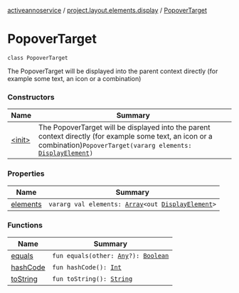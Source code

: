 [activeannoservice](../../index.md) / [project.layout.elements.display](../index.md) / [PopoverTarget](./index.md)

# PopoverTarget

`class PopoverTarget`

The PopoverTarget will be displayed into the parent context directly (for example some text, an icon or a combination)

### Constructors

| Name | Summary |
|---|---|
| [&lt;init&gt;](-init-.md) | The PopoverTarget will be displayed into the parent context directly (for example some text, an icon or a combination)`PopoverTarget(vararg elements: `[`DisplayElement`](../-display-element.md)`)` |

### Properties

| Name | Summary |
|---|---|
| [elements](elements.md) | `vararg val elements: `[`Array`](https://kotlinlang.org/api/latest/jvm/stdlib/kotlin/-array/index.html)`<out `[`DisplayElement`](../-display-element.md)`>` |

### Functions

| Name | Summary |
|---|---|
| [equals](equals.md) | `fun equals(other: `[`Any`](https://kotlinlang.org/api/latest/jvm/stdlib/kotlin/-any/index.html)`?): `[`Boolean`](https://kotlinlang.org/api/latest/jvm/stdlib/kotlin/-boolean/index.html) |
| [hashCode](hash-code.md) | `fun hashCode(): `[`Int`](https://kotlinlang.org/api/latest/jvm/stdlib/kotlin/-int/index.html) |
| [toString](to-string.md) | `fun toString(): `[`String`](https://kotlinlang.org/api/latest/jvm/stdlib/kotlin/-string/index.html) |
